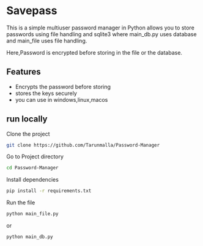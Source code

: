 # Savepass

This is a simple multiuser password manager in Python allows you to store passwords using file handling and sqlite3 where main_db.py uses database and main_file uses file handling.

Here,Password is encrypted before storing in the file or the database.

## Features

- Encrypts the password before storing
- stores the keys securely
- you can use in windows,linux,macos

## run locally

Clone the project

```bash
git clone https://github.com/Tarunmalla/Password-Manager
```

Go to Project directory

```bash
cd Password-Manager
```

Install dependencies

```bash
pip install -r requirements.txt
```

Run the file

```bash
python main_file.py
```
or 

```bash
python main_db.py
```